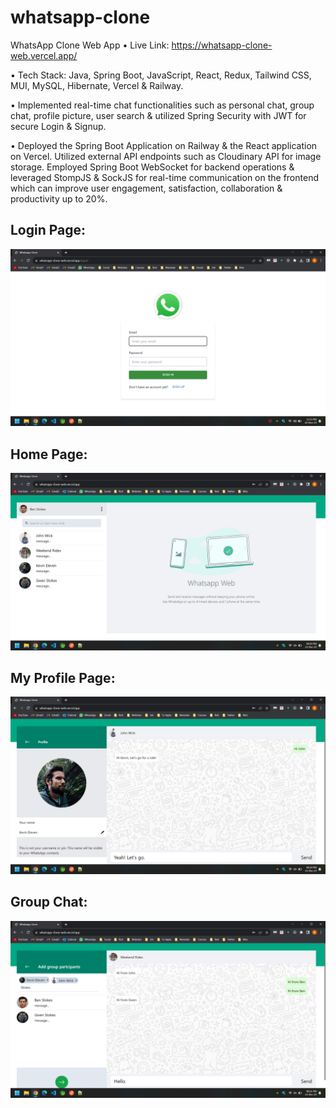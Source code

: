 # whatsapp-clone

WhatsApp Clone Web App • Live Link: https://whatsapp-clone-web.vercel.app/

• Tech Stack: Java, Spring Boot, JavaScript, React, Redux, Tailwind CSS, MUI, MySQL, Hibernate, Vercel & Railway.

• Implemented real-time chat functionalities such as personal chat, group chat, profile picture, user search & utilized Spring Security with JWT for secure Login & Signup.

• Deployed the Spring Boot Application on Railway & the React application on Vercel. Utilized external API endpoints such as Cloudinary API for image storage. Employed Spring Boot WebSocket for backend operations & leveraged StompJS & SockJS for real-time communication on the frontend which can improve user engagement, satisfaction, collaboration & productivity up to 20%.


## Login Page:

![Alt text](https://github.com/bbazwalt/whatsapp-clone/blob/main/screenshots/login-page.png)

## Home Page:

![Alt text](https://github.com/bbazwalt/whatsapp-clone/blob/main/screenshots/home-page.png)

## My Profile Page:

![Alt text](https://github.com/bbazwalt/whatsapp-clone/blob/main/screenshots/my-profile-page.png)

## Group Chat:

![Alt text](https://github.com/bbazwalt/whatsapp-clone/blob/main/screenshots/group-chat.png)
